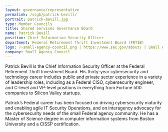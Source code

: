 ```yaml
---
layout: governance/representative
permalink: /ssgb/patrick-bevill/
portrait: patrick-bevill.jpg
type: Member Councils
title: Shared Services Governance Board
name: Patrick Bevill
position: Chief Information Security Officer
department: Federal Retirement Thrift Investment Board (FRTIB)
logo: 7-small-agency-council.png | https://www.sac.gov/about/ | Small Agency Council
company: Small Agency Council
---
```


Patrick Bevill is the Chief Information Security Officer at the Federal Retirement Thrift Investment Board. His thirty-year cybersecurity and technology career includes public and private sector experience in a variety of leadership roles, including as a Federal CISO, cybersecurity engineer, and C-level and VP-level positions in everything from Fortune 500 companies to Silicon Valley startups. 

Patrick’s Federal career has been focused on driving cybersecurity maturity and enabling agile IT Security Operations, and on interagency advocacy for the cybersecurity needs of the small Federal agency community. He has a Master of Science degree in computer information systems from Boston University and a CISSP certification.
